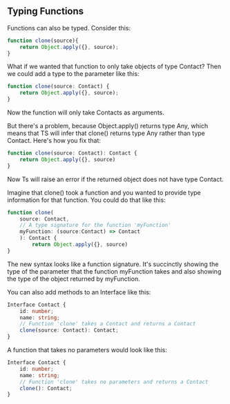 ## Typing Functions

Functions can also be typed. Consider this:

```js
function clone(source){
    return Object.apply({}, source);
}
```

What if we wanted that function to only take objects of type Contact? Then we could add a type to the parameter like this:

```ts
function clone(source: Contact) {
    return Object.apply({}, source);
}
```

Now the function will only take Contacts as arguments. 

But there's a problem, because Object.apply() returns type Any, which means that TS will infer that clone() returns type Any rather than type Contact. Here's how you fix that:

```ts
function clone(source: Contact): Contact {
    return Object.apply({}, source)
}
```

Now Ts will raise an error if the returned object does not have type Contact.

Imagine that clone() took a function and you wanted to provide type information for that function. You could do that like this:

```ts
function clone(
    source: Contact,
    // A type signature for the function 'myFunction' 
    myFunction: (source:Contact) => Contact
    ): Contact {
        return Object.apply({}, source)
}
```

The new syntax looks like a function signature. It's succinctly showing the type of the parameter that the function myFunction takes and also showing the type of the object returned by myFunction.

You can also add methods to an Interface like this:

```ts
Interface Contact {
    id: number;
    name: string;
    // Function 'clone' takes a Contact and returns a Contact
    clone(source: Contact): Contact;
}
```

A function that takes no parameters would look like this:

```ts
Interface Contact {
    id: number;
    name: string;
    // Function 'clone' takes no parameters and returns a Contact
    clone(): Contact;
}
```
